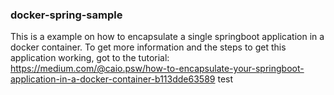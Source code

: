 ### docker-spring-sample
This is a example on how to encapsulate a single springboot application in a docker container.
To get more information and the steps to get this application working, got to the tutorial: https://medium.com/@caio.psw/how-to-encapsulate-your-springboot-application-in-a-docker-container-b113dde63589
test
